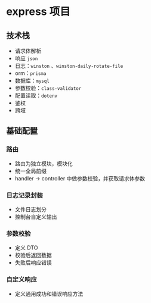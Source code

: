 # express 项目

## 技术栈

- 请求体解析
- 响应 `json` 
- 日志：`winston` 、`winston-daily-rotate-file`
- orm：`prisma`
- 数据库：`mysql`
- 参数校验：`class-validator`
- 配置读取：`dotenv`
- 鉴权
- 跨域

## 基础配置

### 路由

- 路由为独立模块，模块化
- 统一全局前缀
- handler -> controller 中做参数校验，并获取请求体参数

### 日志记录封装

- 文件日志划分
- 控制台自定义输出

### 参数校验

- 定义 DTO
- 校验后返回数据
- 失败后响应错误

### 自定义响应

- 定义通用成功和错误响应方法